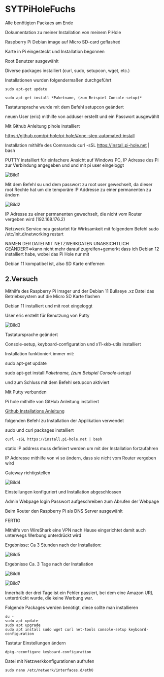 # SYTPiHoleFuchs

Alle benötigten Packaes am Ende

Dokumentation zu meiner Installation von meinem PiHole

Raspberry Pi Debian image auf Micro SD-card  geflashed

Karte in Pi eingesteckt und Installation begonnen

Root Benutzer ausgewählt

Diverse packages installiert (curl, sudo, setupcon, wget, etc.)

Installationen wurden folgendermaßen durchgeführt

```
sudo apt-get update

sudo apt-get install *Paketname, (zum Beispiel Console-setup)*
```

Tastatursprache wurde mit dem Befehl setupcon geändert

neuen User (eric) mithilfe von adduser erstellt und ein Passwort ausgewählt

Mit Github Anleitung pihole installiert

https://github.com/pi-hole/pi-hole/#one-step-automated-install

Installation mithilfe des Commands curl -sSL https://install.pi-hole.net | bash	

PUTTY installiert für einfachere Ansicht auf Windows PC, IP Adresse des Pi zur Verbindung angegeben und und mit pi user eingeloggt

![Bild1](https://user-images.githubusercontent.com/126173750/235847837-b6ecf242-3129-4dd9-b826-bd4f3bbf3168.png)

Mit dem Befehl su und dem passwort zu root user gewechselt, da dieser root Rechte hat um die temporäre IP Addresse zu einer permanenten zu ändern

![Bild2](https://user-images.githubusercontent.com/126173750/235847999-7db17ff2-c0df-4648-b5cd-7ffe3304d67e.png)

IP Adresse zu einer permanenten gewechselt, die nicht vom Router vergeben wird (192.168.176.2)

Netzwerk Service neu gestartet für Wirksamkeit mit folgendem Befehl sudo /etc/init.d/networking restart

NAMEN DER DATEI MIT NETZWERKDATEN UNABSICHTLICH GEÄNDERT=>kann nicht mehr darauf zugreifen+gemerkt dass ich Debian 12 installiert habe, wobei das Pi Hole nur mit 

Debian 11 kompatibel ist, also SD Karte entfernen

## 2.Versuch

Mithilfe des Raspberry Pi Imager und der Debian 11 Bullseye .xz Datei das Betriebssystem auf die Micro SD Karte flashen

Debian 11 installiert und mit root eingeloggt

User eric erstellt für Benutzung von Putty

![Bild3](https://user-images.githubusercontent.com/126173750/235848682-9da7b490-6c1b-45f2-90c1-c07dee85c3f3.png)

Tastatursprache geändert

Console-setup, keyboard-configuration und x11-xkb-utils installiert

Installation funktioniert immer mit: 

sudo apt-get update

sudo apt-get install *Paketname, (zum Beispiel Console-setup)*

und zum Schluss mit dem Befehl setupcon aktiviert

Mit Putty verbunden

Pi hole mithilfe von GitHub Anleitung installiert

[Github Installations Anleitung](https://github.com/pi-hole/pi-hole/#one-step-automated-install)

folgenden Befehl zu Installation der Applikation verwendet

sudo und curl packages installiert
```
curl -sSL https://install.pi-hole.net | bash
```
static IP address muss definiert werden um mit der Installation fortzufahren



IP Addresse mithilfe von vi so ändern, dass sie nicht vom Router vergeben wird

Gateway richtigstellen

![Bild4](https://user-images.githubusercontent.com/126173750/235849407-09c185df-d548-4e17-8e64-836b209feaca.png)

Einstellungen konfiguriert und Installation abgeschlossen

Admin Webpage login Passwort aufgeschreiben zum Abrufen der Webpage

Beim Router den Raspberry Pi als DNS Server ausgewählt

FERTIG

Mithilfe von WireShark eine VPN nach Hause eingerichtet damit auch unterwegs Werbung unterdrückt wird





Ergebnisse: Ca 3 Stunden nach der Installation:

![Bild5](https://user-images.githubusercontent.com/126173750/235849787-f97ccefa-0d30-48db-aaf9-a49e85c6e504.png)


Ergebnisse Ca. 3 Tage nach der Installation

![Bild6](https://user-images.githubusercontent.com/126173750/235849995-87a1a9a6-d8c7-42eb-aca2-bd221ec3a311.jpg)

![Bild7](https://user-images.githubusercontent.com/126173750/235849998-0974063a-a6ea-4cc8-b5a0-2b464e016755.jpg)

Innerhalb der drei Tage ist ein Fehler passiert, bei dem eine Amazon URL unterdrückt wurde, die keine Werbung war.



Folgende Packages werden benötigt, diese sollte man installieren
```
su -
sudo apt update
sudo apt upgrade
sudo apt install sudo wget curl net-tools console-setup keyboard-configuration
```

Tastatur Einstellungen ändern
```
dpkg-reconfigure keyboard-configuration
```

Datei  mit Netzwerkkonfigurationen aufrufen
```
sudo nano /etc/network/interfaces.d/eth0
````
